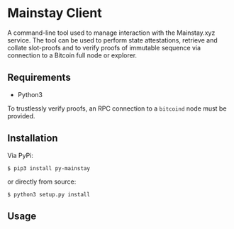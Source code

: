 # Mainstay Client

A command-line tool used to manage interaction with the Mainstay.xyz 
service. The tool can be used to perform state attestations, retrieve and collate 
slot-proofs and to verify proofs of immutable sequence via connection to a Bitcoin 
full node or explorer. 

## Requirements

* Python3

To trustlessly verify proofs, an RPC connection to a `bitcoind` node must be provided. 

## Installation

Via PyPi:

    $ pip3 install py-mainstay

or directly from source:

    $ python3 setup.py install

## Usage

